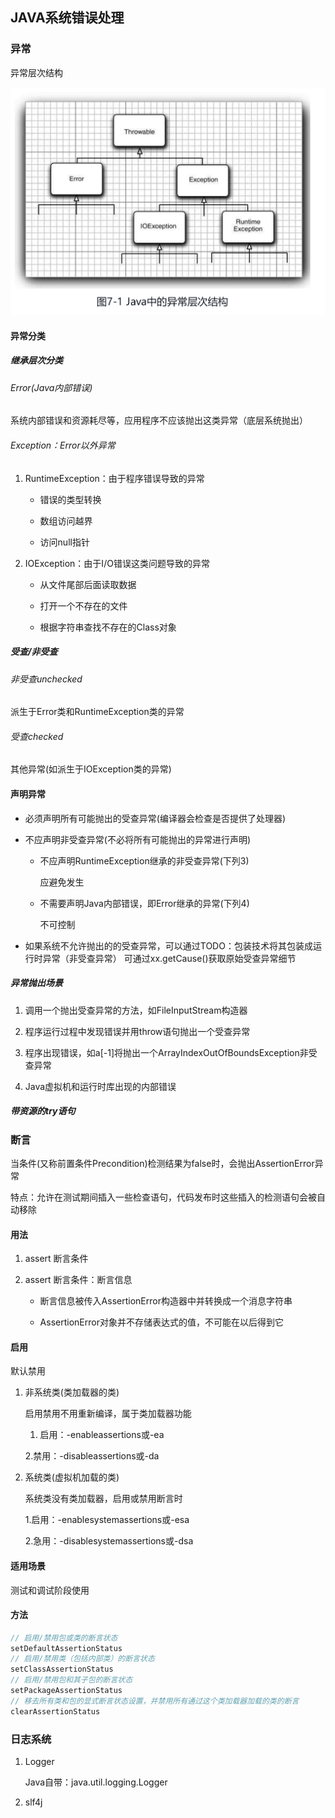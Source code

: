 ## JAVA系统错误处理

### 异常

异常层次结构

![ExceptionArchitecture.png](images/ExceptionArchitecture.png)

#### 异常分类

##### 继承层次分类

###### Error(Java内部错误)
  
系统内部错误和资源耗尽等，应用程序不应该抛出这类异常（底层系统抛出）

###### Exception：Error以外异常

1. RuntimeException：由于程序错误导致的异常
   
    * 错误的类型转换
      
    * 数组访问越界
      
    * 访问null指针

2. IOException：由于I/O错误这类问题导致的异常
   
    * 从文件尾部后面读取数据
      
    * 打开一个不存在的文件
      
    * 根据字符串查找不存在的Class对象

##### 受查/非受查

###### 非受查unchecked

派生于Error类和RuntimeException类的异常

###### 受查checked

其他异常(如派生于IOException类的异常)

#### 声明异常

* 必须声明所有可能抛出的受查异常(编译器会检查是否提供了处理器)

* 不应声明非受查异常(不必将所有可能抛出的异常进行声明)

   * 不应声明RuntimeException继承的非受查异常(下列3)
   
      应避免发生
   
   * 不需要声明Java内部错误，即Error继承的异常(下列4)
   
      不可控制
   
* 如果系统不允许抛出的的受查异常，可以通过TODO：包装技术将其包装成运行时异常（非受查异常） 可通过xx.getCause()获取原始受查异常细节

##### 异常抛出场景

1. 调用一个抛出受查异常的方法，如FileInputStream构造器
   
2. 程序运行过程中发现错误并用throw语句抛出一个受查异常
   
3. 程序出现错误，如a[-1]将抛出一个ArrayIndexOutOfBoundsException非受查异常
   
4. Java虚拟机和运行时库出现的内部错误

##### 带资源的try语句



### 断言

当条件(又称前置条件Precondition)检测结果为false时，会抛出AssertionError异常

特点：允许在测试期间插入一些检查语句，代码发布时这些插入的检测语句会被自动移除

#### 用法

1. assert 断言条件
   
2. assert 断言条件：断言信息
   
    * 断言信息被传入AssertionError构造器中并转换成一个消息字符串

    * AssertionError对象并不存储表达式的值，不可能在以后得到它

#### 启用

默认禁用

1. 非系统类(类加载器的类)

    启用禁用不用重新编译，属于类加载器功能
   
    1. 启用：-enableassertions或-ea
    
    2.禁用：-disableassertions或-da
   
2. 系统类(虚拟机加载的类)

    系统类没有类加载器，启用或禁用断言时
   
    1.启用：-enablesystemassertions或-esa
   
    2.急用：-disablesystemassertions或-dsa
   
#### 适用场景

测试和调试阶段使用

#### 方法

```java
// 启用/禁用包或类的断言状态
setDefaultAssertionStatus
// 启用/禁用类（包括内部类）的断言状态
setClassAssertionStatus
// 启用/禁用包和其子包的断言状态
setPackageAssertionStatus
// 移去所有类和包的显式断言状态设置，并禁用所有通过这个类加载器加载的类的断言
clearAssertionStatus
```

### 日志系统

1. Logger

   Java自带：java.util.logging.Logger

2. slf4j